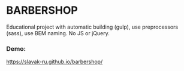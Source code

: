 # BARBERSHOP
Educational project with 
    automatic building (gulp), 
    use preprocessors (sass), 
    use BEM naming.
No JS or jQuery.

### Demo: 
https://slavak-ru.github.io/barbershop/

